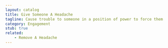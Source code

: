```yaml
---
layout: catalog
title: Give Someone A Headache
tagline: Cause trouble to someone in a position of power to force them to reform their process.
category: Engagement
stub: true
related:
    - Remove A Headache
---
```

